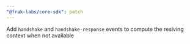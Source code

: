 ```yaml
---
"@frak-labs/core-sdk": patch
---
```


Add `handshake` and `handshake-response` events to compute the reslving context when not available
